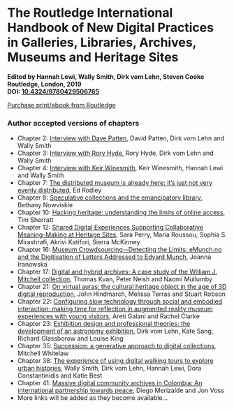 # The Routledge International Handbook of New Digital Practices in Galleries, Libraries, Archives, Museums and Heritage Sites

**Edited by Hannah Lewi, Wally Smith, Dirk vom Lehn, Steven Cooke  
Routledge, London, 2019  
DOI: [10.4324/9780429506765](https://doi.org/10.4324/9780429506765)**

[Purchase print/ebook from Routledge](https://www.routledge.com/The-Routledge-International-Handbook-of-New-Digital-Practices-in-Galleries/Lewi-Smith-vom-Lehn-Cooke/p/book/9780429506765)

### Author accepted versions of chapters

* Chapter 2: [Interview with Dave Patten](https://vomlehn.files.wordpress.com/2019/11/patten_chapter.pdf), David Patten, Dirk vom Lehn and Wally Smith
* Chapter 3: [Interview with Rory Hyde](https://vomlehn.files.wordpress.com/2019/11/hyde_chapter.pdf), Rory Hyde, Dirk vom Lehn and Wally Smith
* Chapter 4: [Interview with Keir Winesmith](https://www.researchgate.net/publication/338393156_Interview_with_Keir_Winesmith_SFMOMA), Keir Winesmith, Hannah Lewi and Wally Smith
* Chapter 7: [The distributed museum is already here: it’s just not very evenly distributed](https://thinkingaboutmuseums.com/books/in-press-the-distributed-museum-is-already-here-its-just-not-very-evenly-distributed/), Ed Rodley
* Chapter 8: [Speculative collections and the emancipatory library](http://nowviskie.org/2016/speculative-collections/), Bethany Nowviskie
* Chapter 10: [Hacking heritage: understanding the limits of online access](https://timsherratt.org/blog/hacking-heritage/), Tim Sherratt
* Chapter 12: [Shared Digital Experiences Supporting Collaborative Meaning-Making at Heritage Sites](https://drive.google.com/file/d/1F4rnifmyIwemUVS51-Wz8aDueM7S2uUn/view), Sara Perry, Maria Roussou, Sophia S. Mirashrafi, Akrivi Katifori, Sierra McKinney
* Chapter 16: [Museum Crowdsourcing--Detecting the Limits: eMunch.no and the Digitisation of Letters Addressed to Edvard Munch](https://cdn-cms.f-static.com/uploads/2744816/normal_5de671aa965eb.pdf), Joanna Iranowska
* Chapter 17: [Digital and hybrid archives: A case study of the William J. Mitchell collection](http://peter.neish.net/wp-content/uploads/sites/6/2019/11/Kvan-et-al-ch-16-Bill-Mitchell.pdf), Thomas Kvan, Peter Neish and Naomi Mullumby
* Chapter 21: [On virtual auras: the cultural heritage object in the age of 3D digital reproduction](https://melissaterras.files.wordpress.com/2019/11/onvirtualauras_hindmarchterrasrobson.pdf), John Hindmarch, Melissa Terras and Stuart Robson
* Chapter 22: [Configuring slow technology through social and embodied interaction: making time for reflection in augmented reality museum experiences with young visitors](https://aretigalani.files.wordpress.com/2019/11/galani_clarke_digiglam_preprint-version_nov2018.pdf), Areti Galani and Rachel Clarke
* Chapter 23: [Exhibition design and professional theories: the development of an astronomy exhibition](https://vomlehn.files.wordpress.com/2019/11/vomlehn-et-al_chapter-glam.pdf), Dirk vom Lehn, Kate Sang, Richard Glassborow and Louise King
* Chapter 35: [Succession: a generative approach to digital collections](http://mtchl.net/assets/Succession-Case-Study-Author-Accepted.pdf), Mitchell Whitelaw
* Chapter 38: [The experience of using digital walking tours to explore urban histories](https://vomlehn.files.wordpress.com/2019/11/smith-et-al_chapter-glam.pdf), Wally Smith, Dirk vom Lehn, Hannah Lewi, Dora Constantinidis and Katie Best
* Chapter 41: [Massive digital community archives in Colombia: An international partnership towards peace](https://shiftdesign.org/portfolio/comparte-tu-rollo/#research), Diego Merizalde and Jon Voss
* More links will be added as they become available...
